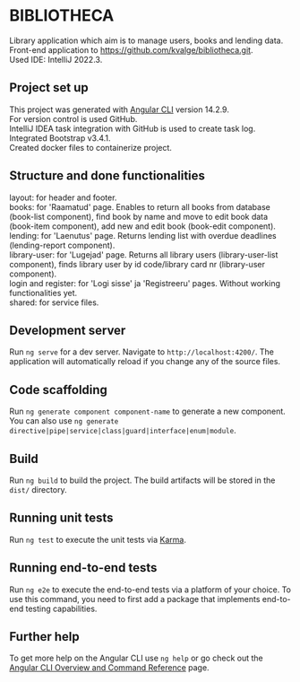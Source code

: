 # BIBLIOTHECA

Library application which aim is to manage users, books and lending data.  
Front-end application to https://github.com/kvalge/bibliotheca.git.  
Used IDE: IntelliJ 2022.3.

## Project set up  
This project was generated with [Angular CLI](https://github.com/angular/angular-cli) version 14.2.9.  
For version control is used GitHub.  
IntelliJ IDEA task integration with GitHub is used to create task log.  
Integrated Bootstrap v3.4.1.  
Created docker files to containerize project.

## Structure and done functionalities
layout: for header and footer.  
books: for 'Raamatud' page. Enables to return all books from database (book-list component), find 
book by name and move to edit book data (book-item component), add new and edit book (book-edit component).  
lending: for 'Laenutus' page. Returns lending list with overdue deadlines (lending-report component).  
library-user: for 'Lugejad' page. Returns all library users (library-user-list component), finds library
user by id code/library card nr (library-user component).  
login and register: for 'Logi sisse' ja 'Registreeru' pages. Without working functionalities yet.  
shared: for service files.



## Development server

Run `ng serve` for a dev server. Navigate to `http://localhost:4200/`. The application will automatically reload if you change any of the source files.

## Code scaffolding

Run `ng generate component component-name` to generate a new component. You can also use `ng generate directive|pipe|service|class|guard|interface|enum|module`.

## Build

Run `ng build` to build the project. The build artifacts will be stored in the `dist/` directory.

## Running unit tests

Run `ng test` to execute the unit tests via [Karma](https://karma-runner.github.io).

## Running end-to-end tests

Run `ng e2e` to execute the end-to-end tests via a platform of your choice. To use this command, you need to first add a package that implements end-to-end testing capabilities.

## Further help

To get more help on the Angular CLI use `ng help` or go check out the [Angular CLI Overview and Command Reference](https://angular.io/cli) page.
